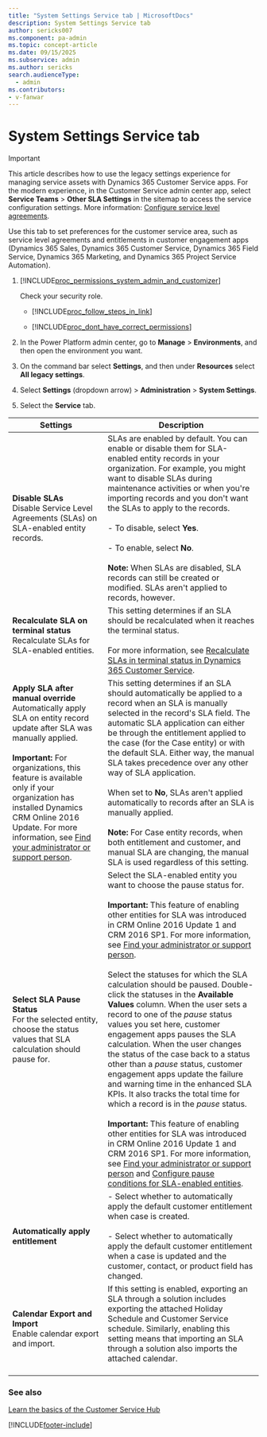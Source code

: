 ```yaml
---
title: "System Settings Service tab | MicrosoftDocs"
description: System Settings Service tab 
author: sericks007
ms.component: pa-admin
ms.topic: concept-article
ms.date: 09/15/2025
ms.subservice: admin
ms.author: sericks
search.audienceType: 
  - admin
ms.contributors:
- v-fanwar
---
```

# System Settings Service tab

> [!IMPORTANT]
> This article describes how to use the legacy settings experience for managing service assets with Dynamics 365 Customer Service apps. For the modern experience, in the Customer Service admin center app, select **Service Teams** > **Other SLA Settings** in the sitemap to access the service configuration settings. More information: [Configure service level agreements](/dynamics365/customer-service/administer/define-service-level-agreements).

Use this tab to set preferences for the customer service area, such as service level agreements and entitlements in customer engagement apps (Dynamics 365 Sales, Dynamics 365 Customer Service, Dynamics 365 Field Service, Dynamics 365 Marketing, and Dynamics 365 Project Service Automation).  

<!-- legacy procedure -->
  
1. [!INCLUDE[proc_permissions_system_admin_and_customizer](../includes/proc-permissions-system-admin-and-customizer.md)]  
  
    Check your security role.  
  
   - [!INCLUDE[proc_follow_steps_in_link](../includes/proc-follow-steps-in-link.md)]  
  
   - [!INCLUDE[proc_dont_have_correct_permissions](../includes/proc-dont-have-correct-permissions.md)]  
  
2. In the Power Platform admin center, go to **Manage** > **Environments**, and then open the environment you want.
3. On the command bar select **Settings**, and then under **Resources** select **All legacy settings**.
4. Select **Settings** (dropdown arrow) > **Administration** > **System Settings**.
5. Select the **Service** tab.  

| Settings |Description|
|-------------------------|--------------------------|
| **Disable SLAs**<br>Disable Service Level Agreements (SLAs) on SLA-enabled entity records. | ​SLAs are enabled by default. You can enable or disable them for SLA-enabled entity records in your organization. For example, you might want to disable SLAs during maintenance activities or when you're importing records and you don't want the SLAs to apply to the records. <br><br>- To disable, select **Yes**. <br><br>- To enable, select **No**. <br><br>**Note:** When SLAs are disabled, SLA records can still be created or modified. SLAs aren't applied to records, however. |
| **Recalculate SLA on terminal status**</br>Recalculate SLAs for SLA-enabled entities.</br>​  |  ​This setting determines if an SLA should be recalculated when it reaches the terminal status. <br><br>For more information, see [Recalculate SLAs in terminal status in Dynamics 365 Customer Service](/dynamics365/customer-service/administer/enable-sla-recalculation?wt.mc_id=d365cs_inproduct_csac_pages&amp;tabs=customerserviceadmincenter). |
| **Apply SLA after manual override**</br>Automatically apply SLA on entity record update after SLA was manually applied.<br><br>**Important:** For organizations, this feature is available only if your organization has installed Dynamics CRM Online 2016 Update. For more information, see [Find your administrator or support person](/powerapps/user/find-admin).  |  This setting determines if an SLA should automatically be applied to a record when an SLA is manually selected in the record's SLA field. The automatic SLA application can either be through the entitlement applied to the case (for the Case entity) or with the default SLA. Either way, the manual SLA takes precedence over any other way of SLA application. <br><br>When set to **No**, SLAs aren't applied automatically to records after an SLA is manually applied. <br><br>**Note:** For Case entity records, when both entitlement and customer, and manual SLA are changing, the manual SLA is used regardless of this setting. |
| **Select SLA Pause Status**</br>For the selected entity, choose the status values that SLA calculation should pause for. |  ​Select the SLA-enabled entity you want to choose the pause status for. <br><br>**Important:** This feature of enabling other entities for SLA was introduced in CRM Online 2016 Update 1 and CRM 2016 SP1. For more information, see [Find your administrator or support person](/powerapps/user/find-admin). <br><br>Select the statuses for which the SLA calculation should be paused. Double-click the statuses in the **Available Values** column. When the user sets a record to one of the _pause_ status values you set here, customer engagement apps pauses the SLA calculation. When the user changes the status of the case back to a status other than a _pause_ status, customer engagement apps update the failure and warning time in the enhanced SLA KPIs. It also tracks the total time for which a record is in the _pause_ status.<br><br>**Important:** This feature of enabling other entities for SLA was introduced in CRM Online 2016 Update 1 and CRM 2016 SP1. For more information, see [Find your administrator or support person](/powerapps/user/find-admin) and [Configure pause conditions for SLA-enabled entities](/dynamics365/customer-service/administer/set-pause-conditions-sla?branch=main). |
| **Automatically apply entitlement** |   - Select whether to automatically apply the default customer entitlement when case is created.<br /></br>- Select whether to automatically apply the default customer entitlement when a case is updated and the customer, contact, or product field has changed. |
| **Calendar Export and Import**</br>Enable calendar export and import. |  If this setting is enabled, exporting an SLA through a solution includes exporting the attached Holiday Schedule and Customer Service schedule. Similarly, enabling this setting means that importing an SLA through a solution also imports the attached calendar.</br>​  |

  
### See also  
[Learn the basics of the Customer Service Hub](/dynamics365/customer-service/customer-service-hub-user-guide-basics) 


[!INCLUDE[footer-include](../includes/footer-banner.md)]
